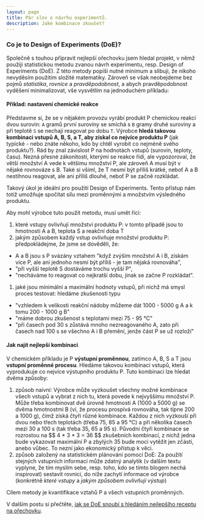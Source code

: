 ```yaml
---
layout: page
title: Pár slov o návrhu experimentů.
description: Jaké kombinace zkoušet?
---
```


### Co je to Design of Experiments (DoE)?

Společně s touhou připravit nejlepší ořechovku jsem hledal projekt, v němž použiji statistickou metodu zvanou návrh experimentu, resp. Design of Experiments (DoE). Z této metody popíši nutné minimum a slibuji, že nikoho nevyděsím použitím složité matematiky. Zároveň se však neobejdeme bez pojmů _statistika_, _rovnice_ a _pravděpodobnost_, a abych pravděpodobnost vyděšení minimalizovat, vše vysvětlím na jednoduchém příkladu:

#### Příklad: nastavení chemické reakce
Představme si, že se v nějakém provozu vyrábí produkt P chemickou reakcí dvou surovin: `A` gramů první suroviny se smíchá s `B` gramy druhé suroviny a při teplotě `S` se nechají reagovat po dobu `T`. Výrobce **hledá takovou kombinaci vstupů A, B, S, a T, aby získal co nejvíce produktu P** (jak typické - nebo znáte někoho, kdo by chtěl vyrobit co nejméně svého produktu?). Rád by znal závislost P na hodnotách vstupů (surovin, teploty, času). Nezná přesné zákonitosti, kterými se reakce řídí, ale vypozoroval, že větší množství A vede k většímu množství P, ale zároveň A musí být v nějaké rovnováze s B. Také si všiml, že T nesmí být příliš krátké, neboť A a B nestihnou reagovat, ale ani příliš dlouhé, neboť P se začně rozkládat. 

Takový úkol je ideální pro použití Design of Experiments. Tento přístup nám totiž umožňuje spočítat sílu mezi proměnnými a množstvím výsledného produktu.

Aby mohl výrobce tuto použít metodu, musí umět říci: 
1. které vstupy ovlivňují množství produktu P: v tomto případě jsou to hmotnosti A a B, teplota S a reakční doba T
1. jakým způsobem každý vstup ovlivňuje množství produktu P: předpokládejme, že jsme se dověděli, že:
  - A a B jsou s P svázány vztahem "když zvýším množství A i B, získám více P, ale ani jednoho nesmí být příliš - je tam nějaká rovnováha", 
  - "při vyšší teplotě S dostáváme trochu vyšší P",
  - "necháváme to reagovat co nejkratší dobu, jinak se začne P rozkládat". 
1. jaké jsou minimální a maximální hodnoty vstupů, při nichž má smysl proces testovat: hledáme zkušenosti typu
  - "vzhledem k velikosti reakční nádoby můžeme dát 1000 - 5000 g A a k tomu 200 - 1000 g B"
  - "máme dobrou zkušenost s teplotami mezi 75 - 95 °C"
  - "při časech pod 30 s zůstává mnoho nezreagovaného A, zato při časech nad 100 s se všechno A i B přemění, jenže část P se už rozloží"
  
#### Jak najít nejlepší kombinaci
V chemickém příkladu je P **výstupní proměnnou**, zatímco A, B, S a T jsou **vstupní proměnné procesu**. Hledáme takovou kombinaci vstupů, která vyprodukuje co nejvíce výstupního produktu P. Tuto kombinaci lze hledat dvěma způsoby:

1. způsob naivní: Výrobce může vyzkoušet všechny možné kombinace všech vstupů a vybrat z nich tu, která povede k nejvyššímu množství P. Může třeba kombinovat dvě úrovně hmotnosti A (1000 a 5000 g) se dvěma hmotnostmi B (ví, že procesu prospívá rovnováha, tak tipne 200 a 1000 g), čímž získá čtyři různé kombinace. Každou z nich vyzkouší při dvou nebo třech teplotách (třeba 75, 85 a 95 °C) a při několika časech mezi 30 a 100 s (tak třeba 35, 65 a 95 s). Původní čtyři kombinace se rozrostou na \$\$ 4 * 3 * 3 = 36 $$ zkušebních kombinací, z nichž jedna bude vykazovat maximální P a zbylých 35 bude moci vytěžit jen zčásti, anebo vůbec. To nezní jako ekonomický přístup k věci. 
1. způsob založený na statistickém plánování pomocí DoE: Za použití stejných vstupních informací může zdatný analytik (v dalším textu vyplyne, že tím myslím sebe, resp. toho, kdo se tímto blogem nechá inspirovat) sestavit rovnici, do níže zachytí informace od výrobce (konkrétně _které vstupy_ a _jakým způsobem ovlivňují výstup_)

Cílem metody je kvantifikace vztahů P a všech vstupních proměnných. 

V dalším postu si přečtěte, [jak se DoE snoubí s hledáním nejlepšího receptu na ořechovku](orechovka2.html).

